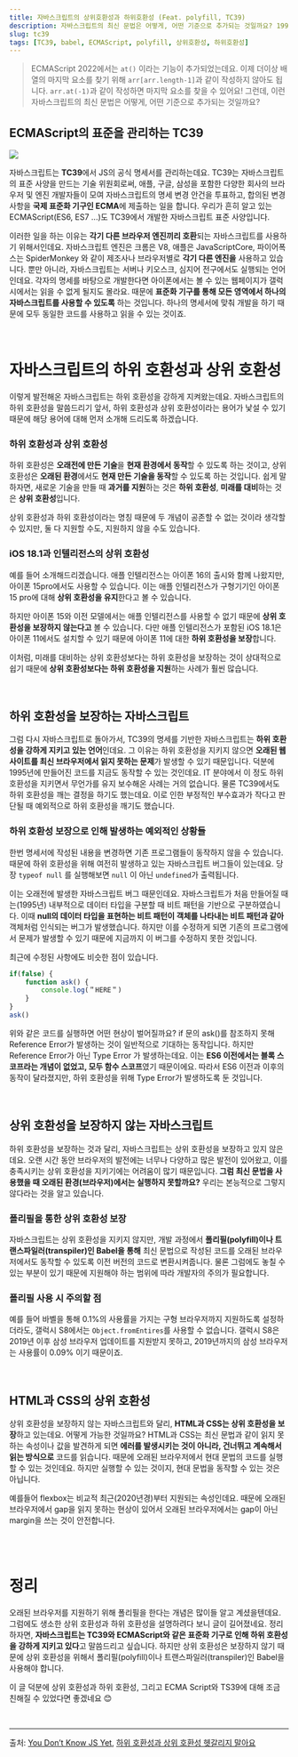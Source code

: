 ```yaml
---
title: 자바스크립트의 상위호환성과 하위호환성 (Feat. polyfill, TC39)
description: 자바스크립트의 최신 문법은 어떻게, 어떤 기준으로 추가되는 것일까요? 1995년에 작성된 코드를 어떻게 지금까지 읽을 수 있는지, 어떻게 IoT 전구와 아이폰이 같은 자바스크립트를 쓸 수 있는지 소개해 드립니다.
slug: tc39
tags: [TC39, babel, ECMAScript, polyfill, 상위호환성, 하위호환성]
---
```


> ECMAScript 2022에서는 `at()` 이라는 기능이 추가되었는데요. 이제 더이상 배열의 마지막 요소를 찾기 위해 `arr[arr.length-1]`과 같이 작성하지 않아도 됩니다. `arr.at(-1)`과 같이 작성하면 마지막 요소를 찾을 수 있어요! 그런데, 이런 자바스크립트의 최신 문법은 어떻게, 어떤 기준으로 추가되는 것일까요?

## ECMAScript의 표준을 관리하는 TC39

![](https://velog.velcdn.com/images/te-ing/post/d0c4ab07-e693-4ee0-b5d9-39565d3a4ceb/image.png)

자바스크립트는 **TC39**에서 JS의 공식 명세서를 관리하는데요. TC39는 자바스크립트의 표준 사양을 만드는 기술 위원회로써, 애플, 구글, 삼성을 포함한 다양한 회사의 브라우저 및 엔진 개발자들이 모여 자바스크립트의 명세 변경 안건을 투표하고, 합의된 변경 사항을 **국제 표준화 기구인 ECMA**에 제출하는 일을 합니다. 우리가 흔히 알고 있는 ECMAScript(ES6, ES7 ...)도 TC39에서 개발한 자바스크립트 표준 사양입니다.

이러한 일을 하는 이유는 **각기 다른 브라우저 엔진끼리 호환**되는 자바스크립트를 사용하기 위해서인데요. 자바스크립트 엔진은 크롬은 V8, 애플은 JavaScriptCore, 파이어폭스는 SpiderMonkey 와 같이 제조사나 브라우저별로 **각기 다른 엔진을** 사용하고 있습니다. 뿐만 아니라, 자바스크립트는 서버나 키오스크, 심지어 전구에서도 실행되는 언어인데요. 각자의 명세를 바탕으로 개발한다면 아이폰에서는 볼 수 있는 웹페이지가 갤럭시에서는 읽을 수 없게 될지도 몰라요. 때문에 **표준화 기구를 통해 모든 영역에서 하나의 자바스크립트를 사용할 수 있도록** 하는 것입니다. 하나의 명세서에 맞춰 개발을 하기 때문에 모두 동일한 코드를 사용하고 읽을 수 있는 것이죠.

<br />

# 자바스크립트의 하위 호환성과 상위 호환성

이렇게 발전해온 자바스크립트는 하위 호환성을 강하게 지켜왔는데요. 자바스크립트의 하위 호환성을 말씀드리기 앞서, 하위 호환성과 상위 호환성이라는 용어가 낯설 수 있기 때문에 해당 용어에 대해 먼저 소개해 드리도록 하겠습니다.

### 하위 호환성과 상위 호환성

하위 호환성은 **오래전에 만든 기술**을 **현재 환경에서 동작**할 수 있도록 하는 것이고, 상위 호환성은 **오래된 환경**에서도 **현재 만든 기술을 동작**할 수 있도록 하는 것입니다. 쉽게 말하자면, 새로운 기술을 만들 때 **과거를 지원**하는 것은 **하위 호환성**, **미래를 대비**하는 것은 **상위 호환성**입니다.

상위 호환성과 하위 호환성이라는 명칭 때문에 두 개념이 공존할 수 없는 것이라 생각할 수 있지만, 둘 다 지원할 수도, 지원하지 않을 수도 있습니다.

### iOS 18.1과 인텔리전스의 상위 호환성

예를 들어 소개해드리겠습니다. 애플 인텔리전스는 아이폰 16의 출시와 함께 나왔지만, 아이폰 15pro에서도 사용할 수 있습니다. 이는 애플 인텔리전스가 구형기기인 아이폰 15 pro에 대해 **상위 호환성을 유지**한다고 볼 수 있습니다.

하지만 아이폰 15와 이전 모델에서는 애플 인텔리전스를 사용할 수 없기 때문에 **상위 호환성을 보장하지 않는다고** 볼 수 있습니다. 다만 애플 인텔리전스가 포함된 iOS 18.1은 아이폰 11에서도 설치할 수 있기 때문에 아이폰 11에 대한 **하위 호환성을 보장**합니다.

이처럼, 미래를 대비하는 상위 호환성보다는 하위 호환성을 보장하는 것이 상대적으로 쉽기 때문에 **상위 호환성보다는 하위 호환성을 지원**하는 사례가 훨씬 많습니다.

<br />

## 하위 호환성을 보장하는 자바스크립트

그럼 다시 자바스크립트로 돌아가서, TC39의 명세를 기반한 자바스크립트는 **하위 호환성을 강하게 지키고 있는 언어**인데요. 그 이유는 하위 호환성을 지키지 않으면 **오래된 웹사이트를 최신 브라우저에서 읽지 못하는 문제**가 발생할 수 있기 때문입니다. 덕분에 1995년에 만들어진 코드를 지금도 동작할 수 있는 것인데요. IT 분야에서 이 정도 하위 호환성을 지키면서 무언가를 유지 보수해온 사례는 거의 없습니다. 물론 TC39에서도 하위 호환성을 깨는 결정을 하기도 했는데요. 이로 인한 부정적인 부수효과가 작다고 판단될 때 예외적으로 하위 호환성을 깨기도 했습니다.

### 하위 호환성 보장으로 인해 발생하는 예외적인 상황들

한번 명세서에 작성된 내용을 변경하면 기존 프로그램들이 동작하지 않을 수 있습니다. 때문에 하위 호환성을 위해 여전히 발생하고 있는 자바스크립트 버그들이 있는데요. 당장 `typeof null` 를 실행해보면 `null` 이 아닌 `undefined`가 출력됩니다.

이는 오래전에 발생한 자바스크립트 버그 때문인데요. 자바스크립트가 처음 만들어질 때는(1995년) 내부적으로 데이터 타입을 구분할 때 비트 패턴을 기반으로 구분하였습니다. 이때 **null의 데이터 타입을 표현하는 비트 패턴이 객체를 나타내는 비트 패턴과 같아** 객체처럼 인식되는 버그가 발생했습니다. 하지만 이를 수정하게 되면 기존의 프로그램에서 문제가 발생할 수 있기 때문에 지금까지 이 버그를 수정하지 못한 것입니다.

최근에 수정된 사항에도 비슷한 점이 있습니다.

```js
if(false) {
	function ask() {
		console.log(＂HERE＂)
	}
}
ask()
```

위와 같은 코드를 실행하면 어떤 현상이 벌어질까요? if 문의 ask()를 참조하지 못해 Reference Error가 발생하는 것이 일반적으로 기대하는 동작입니다. 하지만 Reference Error가 아닌 Type Error 가 발생하는데요. 이는 **ES6 이전에서는 블록 스코프라는 개념이 없었고, 모두 함수 스코프**였기 때문이에요. 따라서 ES6 이전과 이후의 동작이 달라졌지만, 하위 호환성을 위해 Type Error가 발생하도록 둔 것입니다.

<br />

## 상위 호환성을 보장하지 않는 자바스크립트

하위 호환성을 보장하는 것과 달리, 자바스크립트는 상위 호환성을 보장하고 있지 않은데요. 오랜 시간 동안 브라우저의 발전에는 너무나 다양하고 많은 발전이 있어왔고, 이를 충족시키는 상위 호환성을 지키기에는 어려움이 많기 때문입니다. **그럼 최신 문법을 사용했을 때 오래된 환경(브라우저)에서는 실행하지 못할까요?** 우리는 본능적으로 그렇지 않다라는 것을 알고 있습니다.

### 폴리필을 통한 상위 호환성 보장

자바스크립트는 상위 호환성을 지키지 않지만, 개발 과정에서 **폴리필(polyfill)이나 트랜스파일러(transpiler)인 Babel을 통해** 최신 문법으로 작성된 코드를 오래된 브라우저에서도 동작할 수 있도록 이전 버전의 코드로 변환시켜줍니다. 물론 그럼에도 놓칠 수 있는 부분이 있기 때문에 지원해야 하는 범위에 따라 개발자의 주의가 필요합니다.

### 폴리필 사용 시 주의할 점

예를 들어 바벨을 통해 0.1%의 사용률을 가지는 구형 브라우저까지 지원하도록 설정하더라도, 갤럭시 S8에서는 `Object.fromEntires`를 사용할 수 없습니다. 갤럭시 S8은 2019년 이후 삼성 브라우저 업데이트를 지원받지 못하고, 2019년까지의 삼성 브라우저는 사용률이 0.09% 이기 때문이죠.

<br />

## HTML과 CSS의 상위 호환성

상위 호환성을 보장하지 않는 자바스크립트와 달리, **HTML과 CSS는 상위 호환성을 보장**하고 있는데요. 어떻게 가능한 것일까요? HTML과 CSS는 최신 문법과 같이 읽지 못하는 속성이나 값을 발견하게 되면 **에러를 발생시키는 것이 아니라, 건너뛰고 계속해서 읽는 방식으로** 코드를 읽습니다. 때문에 오래된 브라우저에서 현대 문법의 코드를 실행할 수 있는 것인데요. 하지만 실행할 수 있는 것이지, 현대 문법을 동작할 수 있는 것은 아닙니다.

예를들어 flexbox는 비교적 최근(2020년경)부터 지원되는 속성인데요. 때문에 오래된 브라우저에서 gap을 읽지 못하는 현상이 있어서 오래된 브라우저에서는 gap이 아닌 margin을 쓰는 것이 안전합니다.

<br />

<br />

# 정리

오래된 브라우저를 지원하기 위해 폴리필을 한다는 개념은 많이들 알고 계셨을텐데요. 그럼에도 생소한 상위 호환성과 하위 호환성을 설명하려다 보니 글이 길어졌네요. 정리하자면, **자바스크립트는 TC39와 ECMAScript와 같은 표준화 기구로 인해 하위 호환성을 강하게 지키고 있다**고 말씀드리고 싶습니다. 하지만 상위 호환성은 보장하지 않기 때문에 상위 호환성을 위해서 폴리필(polyfill)이나 트랜스파일러(transpiler)인 Babel을 사용해야 합니다.

이 글 덕분에 상위 호환성과 하위 호환성, 그리고 ECMA Script와 TS39에 대해 조금 친해질 수 있었다면 좋겠네요 😊

<br />

---

출처: [You Don’t Know JS Yet](https://ebook-product.kyobobook.co.kr/dig/epd/ebook/E000005861864), [하위 호환성과 상위 호환성 헷갈리지 말아요](https://medium.com/a-day-of-a-programmer/하위-호환성과-상위-호환성-헷갈리지-말아요-8ab0a5c3f15b)
